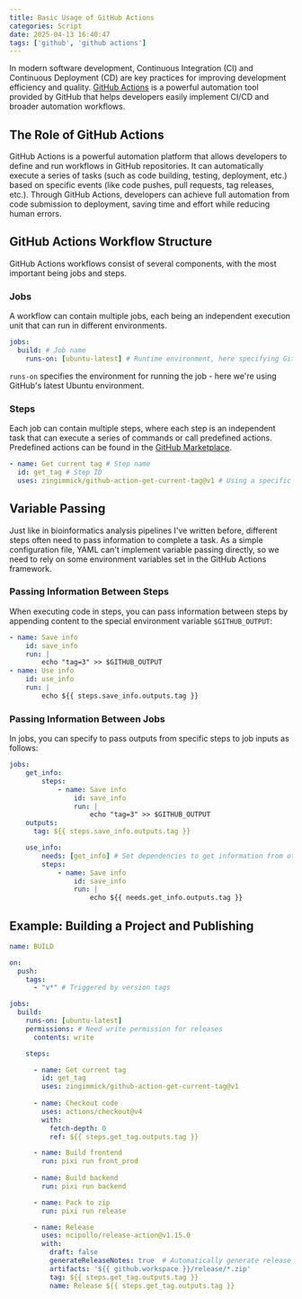 ```yaml
---
title: Basic Usage of GitHub Actions
categories: Script
date: 2025-04-13 16:40:47
tags: ['github', 'github actions']
---
```


In modern software development, Continuous Integration (CI) and Continuous Deployment (CD) are key practices for improving development efficiency and quality. [GitHub Actions](https://github.com/features/actions) is a powerful automation tool provided by GitHub that helps developers easily implement CI/CD and broader automation workflows.

<!-- Excerpt section -->
<!-- more -->

## The Role of GitHub Actions
GitHub Actions is a powerful automation platform that allows developers to define and run workflows in GitHub repositories. It can automatically execute a series of tasks (such as code building, testing, deployment, etc.) based on specific events (like code pushes, pull requests, tag releases, etc.). Through GitHub Actions, developers can achieve full automation from code submission to deployment, saving time and effort while reducing human errors.

## GitHub Actions Workflow Structure
GitHub Actions workflows consist of several components, with the most important being jobs and steps.

### Jobs
A workflow can contain multiple jobs, each being an independent execution unit that can run in different environments.

```yaml
jobs:
  build: # Job name
    runs-on: [ubuntu-latest] # Runtime environment, here specifying GitHub-hosted runners
```

`runs-on` specifies the environment for running the job - here we're using GitHub's latest Ubuntu environment.

### Steps
Each job can contain multiple steps, where each step is an independent task that can execute a series of commands or call predefined actions. Predefined actions can be found in the [GitHub Marketplace](https://github.com/marketplace).

```yaml
- name: Get current tag # Step name
  id: get_tag # Step ID
  uses: zingimmick/github-action-get-current-tag@v1 # Using a specific pre-written step
```

## Variable Passing

Just like in bioinformatics analysis pipelines I've written before, different steps often need to pass information to complete a task. As a simple configuration file, YAML can't implement variable passing directly, so we need to rely on some environment variables set in the GitHub Actions framework.

### Passing Information Between Steps

When executing code in steps, you can pass information between steps by appending content to the special environment variable `$GITHUB_OUTPUT`:

```yaml
- name: Save info
    id: save_info
    run: |
        echo "tag=3" >> $GITHUB_OUTPUT
- name: Use info
    id: use_info
    run: |
        echo ${{ steps.save_info.outputs.tag }}
```

### Passing Information Between Jobs

In jobs, you can specify to pass outputs from specific steps to job inputs as follows:

```yaml
jobs:
    get_info:
        steps:
            - name: Save info
                id: save_info
                run: |
                    echo "tag=3" >> $GITHUB_OUTPUT
    outputs:
      tag: ${{ steps.save_info.outputs.tag }}

    use_info:
        needs: [get_info] # Set dependencies to get information from other jobs
        steps:
            - name: Save info
                id: save_info
                run: |
                    echo ${{ needs.get_info.outputs.tag }}
```

## Example: Building a Project and Publishing

```yaml
name: BUILD

on:
  push:
    tags:
      - "v*" # Triggered by version tags

jobs:
  build:
    runs-on: [ubuntu-latest]
    permissions: # Need write permission for releases
      contents: write

    steps: 

      - name: Get current tag
        id: get_tag
        uses: zingimmick/github-action-get-current-tag@v1
  
      - name: Checkout code
        uses: actions/checkout@v4
        with:
          fetch-depth: 0
          ref: ${{ steps.get_tag.outputs.tag }}

      - name: Build frontend
        run: pixi run front_prod
        
      - name: Build backend
        run: pixi run backend

      - name: Pack to zip
        run: pixi run release

      - name: Release
        uses: ncipollo/release-action@v1.15.0
        with:
          draft: false
          generateReleaseNotes: true  # Automatically generate release notes
          artifacts: '${{ github.workspace }}/release/*.zip'
          tag: ${{ steps.get_tag.outputs.tag }}
          name: Release ${{ steps.get_tag.outputs.tag }}
```
